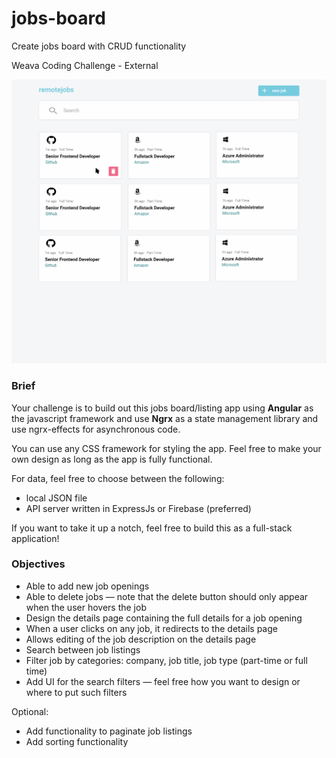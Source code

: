 # jobs-board
Create jobs board with CRUD functionality

Weava Coding Challenge - External

![Screenshot](weava.png)

### Brief

Your challenge is to build out this jobs board/listing app using **Angular** as the javascript framework and use **Ngrx** as a state management library and use ngrx-effects for asynchronous code.

You can use any CSS framework for styling the app. Feel free to make your own design as long as the app is fully functional.

For data, feel free to choose between the following:

- local JSON file
- API server written in ExpressJs or Firebase (preferred)

If you want to take it up a notch, feel free to build this as a full-stack application!

### Objectives

- Able to add new job openings
- Able to delete jobs — note that the delete button should only appear when the user hovers the job
- Design the details page containing the full details for a job opening
- When a user clicks on any job, it redirects to the details page
- Allows editing of the job description on the details page
- Search between job listings
- Filter job by categories: company, job title, job type (part-time or full time)
- Add UI for the search filters — feel free how you want to design or where to put such filters

Optional:

- Add functionality to paginate job listings
- Add sorting functionality

